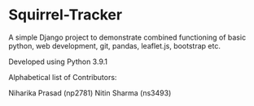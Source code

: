 # Squirrel-Tracker
A simple Django project to demonstrate combined functioning of basic python, web development, git, pandas, leaflet.js, bootstrap etc.

Developed using Python 3.9.1

Alphabetical list of Contributors:

Niharika Prasad (np2781)
Nitin Sharma (ns3493)
